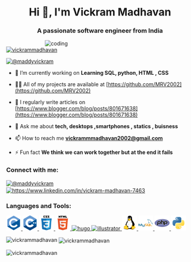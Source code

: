 <h1 align="center">Hi 👋, I'm Vickram Madhavan</h1>
<h3 align="center">A passionate software engineer from India</h3>
<img align="right" alt="coding" width="400" src="https://"https://i.pinimg.com/originals/e4/26/70/e426702edf874b181aced1e2fa5c6cde.gif">

<p align="left"> <a href="https://github.com/ryo-ma/github-profile-trophy"><img src="https://github-profile-trophy.vercel.app/?username=vickrammadhavan" alt="vickrammadhavan" /></a> </p>

<p align="left"> <a href="https://twitter.com/@maddyvickram" target="blank"><img src="https://img.shields.io/twitter/follow/@maddyvickram?logo=twitter&style=for-the-badge" alt="@maddyvickram" /></a> </p>

- 🔭 I’m currently working on **Learning SQL, python, HTML , CSS**

- 👨‍💻 All of my projects are available at [https://github.com/MRV2002](https://github.com/MRV2002)

- 📝 I regularly write articles on [https://www.blogger.com/blog/posts/801671638](https://www.blogger.com/blog/posts/801671638)

- 💬 Ask me about **tech, desktops ,smartphones , statics , buisness**

- 📫 How to reach me **vickrammmadhavan2002@gmail.com**

- ⚡ Fun fact **We think we can work together but at the end it fails**

<h3 align="left">Connect with me:</h3>
<p align="left">
<a href="https://twitter.com/@maddyvickram" target="blank"><img align="center" src="https://raw.githubusercontent.com/rahuldkjain/github-profile-readme-generator/master/src/images/icons/Social/twitter.svg" alt="@maddyvickram" height="30" width="40" /></a>
<a href="https://linkedin.com/in/https://www.linkedin.com/in/vickram-madhavan-7463" target="blank"><img align="center" src="https://raw.githubusercontent.com/rahuldkjain/github-profile-readme-generator/master/src/images/icons/Social/linked-in-alt.svg" alt="https://www.linkedin.com/in/vickram-madhavan-7463" height="30" width="40" /></a>
</p>

<h3 align="left">Languages and Tools:</h3>
<p align="left"> <a href="https://www.cprogramming.com/" target="_blank" rel="noreferrer"> <img src="https://raw.githubusercontent.com/devicons/devicon/master/icons/c/c-original.svg" alt="c" width="40" height="40"/> </a> <a href="https://www.w3schools.com/cpp/" target="_blank" rel="noreferrer"> <img src="https://raw.githubusercontent.com/devicons/devicon/master/icons/cplusplus/cplusplus-original.svg" alt="cplusplus" width="40" height="40"/> </a> <a href="https://www.w3schools.com/css/" target="_blank" rel="noreferrer"> <img src="https://raw.githubusercontent.com/devicons/devicon/master/icons/css3/css3-original-wordmark.svg" alt="css3" width="40" height="40"/> </a> <a href="https://www.w3.org/html/" target="_blank" rel="noreferrer"> <img src="https://raw.githubusercontent.com/devicons/devicon/master/icons/html5/html5-original-wordmark.svg" alt="html5" width="40" height="40"/> </a> <a href="https://gohugo.io/" target="_blank" rel="noreferrer"> <img src="https://api.iconify.design/logos-hugo.svg" alt="hugo" width="40" height="40"/> </a> <a href="https://www.adobe.com/in/products/illustrator.html" target="_blank" rel="noreferrer"> <img src="https://www.vectorlogo.zone/logos/adobe_illustrator/adobe_illustrator-icon.svg" alt="illustrator" width="40" height="40"/> </a> <a href="https://www.linux.org/" target="_blank" rel="noreferrer"> <img src="https://raw.githubusercontent.com/devicons/devicon/master/icons/linux/linux-original.svg" alt="linux" width="40" height="40"/> </a> <a href="https://www.mysql.com/" target="_blank" rel="noreferrer"> <img src="https://raw.githubusercontent.com/devicons/devicon/master/icons/mysql/mysql-original-wordmark.svg" alt="mysql" width="40" height="40"/> </a> <a href="https://www.php.net" target="_blank" rel="noreferrer"> <img src="https://raw.githubusercontent.com/devicons/devicon/master/icons/php/php-original.svg" alt="php" width="40" height="40"/> </a> <a href="https://www.python.org" target="_blank" rel="noreferrer"> <img src="https://raw.githubusercontent.com/devicons/devicon/master/icons/python/python-original.svg" alt="python" width="40" height="40"/> </a> </p>

<p><img align="left" src="https://github-readme-stats.vercel.app/api/top-langs?username=vickrammadhavan&show_icons=true&locale=en&layout=compact" alt="vickrammadhavan" /></p>

<p>&nbsp;<img align="center" src="https://github-readme-stats.vercel.app/api?username=vickrammadhavan&show_icons=true&locale=en" alt="vickrammadhavan" /></p>

<p><img align="center" src="https://github-readme-streak-stats.herokuapp.com/?user=vickrammadhavan&" alt="vickrammadhavan" /></p>
